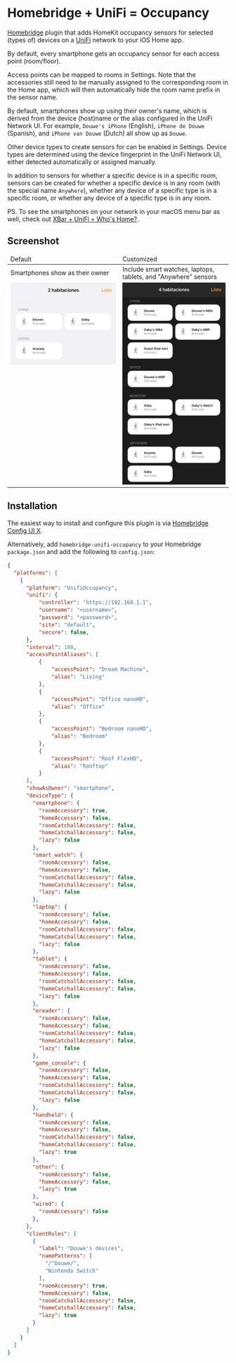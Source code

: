 # Homebridge + UniFi = Occupancy

[Homebridge](https://homebridge.io) plugin that adds HomeKit occupancy sensors for selected (types of) devices on a [UniFi](https://www.ui.com/wi-fi) network to your iOS Home app.

By default, every smartphone gets an occupancy sensor for each access point (room/floor).

Access points can be mapped to rooms in Settings.
Note that the accessories still need to be manually assigned to the corresponding room in the Home app, which will then automatically hide the room name prefix in the sensor name.

By default, smartphones show up using their owner's name, which is derived from the device (host)name or the alias configured in the UniFi Network UI.
For example, `Douwe's iPhone` (English), `iPhone de Douwe` (Spanish), and `iPhone van Douwe` (Dutch) all show up as `Douwe`.

Other device types to create sensors for can be enabled in Settings.
Device types are determined using the device fingerprint in the UniFi Network UI, either detected automatically or assigned manually.

In addition to sensors for whether a specific device is in a specific room, sensors can be created for whether a specific device is in any room (with the special name `Anywhere`), whether any device of a specific type is in a specific room, or whether any device of a specific type is in any room.

PS. To see the smartphones on your network in your macOS menu bar as well, check out [XBar + UniFi = Who's Home?](https://github.com/DouweM/xbar-whos-home-unifi).

## Screenshot

<table>
  <thead>
    <tr>
      <td>Default</td>
      <td>Customized</td>
    </tr>
  </thead>
  <tbody>
    <tr>
      <td>Smartphones show as their owner</td>
      <td>Include smart watches, laptops, tablets, and "Anywhere" sensors</td>
    </tr>
    <tr>
      <td valign="top">
        <img src="screenshot.png" width="589">
      </td>
      <td>
        <img src="screenshot2.png" width="589">
      </td>
    </tr>
  </tbody>
</table>

## Installation

The easiest way to install and configure this plugin is via [Homebridge Config UI X](https://github.com/oznu/homebridge-config-ui-x).

Alternatively, add `homebridge-unifi-occupancy` to your Homebridge `package.json` and add the following to `config.json`:

```json
{
  "platforms": [
    {
      "platform": "UnifiOccupancy",
      "unifi": {
          "controller": "https://192.168.1.1",
          "username": "<username>",
          "password": "<password>",
          "site": "default",
          "secure": false,
      },
      "interval": 180,
      "accessPointAliases": [
          {
              "accessPoint": "Dream Machine",
              "alias": "Living"
          },
          {
              "accessPoint": "Office nanoHD",
              "alias": "Office"
          },
          {
              "accessPoint": "Bedroom nanoHD",
              "alias": "Bedroom"
          },
          {
              "accessPoint": "Roof FlexHD",
              "alias": "Rooftop"
          }
      ],
      "showAsOwner": "smartphone",
      "deviceType": {
        "smartphone": {
          "roomAccessory": true,
          "homeAccessory": false,
          "roomCatchallAccessory": false,
          "homeCatchallAccessory": false,
          "lazy": false
        },
        "smart_watch": {
          "roomAccessory": false,
          "homeAccessory": false,
          "roomCatchallAccessory": false,
          "homeCatchallAccessory": false,
          "lazy": false
        },
        "laptop": {
          "roomAccessory": false,
          "homeAccessory": false,
          "roomCatchallAccessory": false,
          "homeCatchallAccessory": false,
          "lazy": false
        },
        "tablet": {
          "roomAccessory": false,
          "homeAccessory": false,
          "roomCatchallAccessory": false,
          "homeCatchallAccessory": false,
          "lazy": false
        },
        "ereader": {
          "roomAccessory": false,
          "homeAccessory": false,
          "roomCatchallAccessory": false,
          "homeCatchallAccessory": false,
          "lazy": false
        },
        "game_console": {
          "roomAccessory": false,
          "homeAccessory": false,
          "roomCatchallAccessory": false,
          "homeCatchallAccessory": false,
          "lazy": false
        },
        "handheld": {
          "roomAccessory": false,
          "homeAccessory": false,
          "roomCatchallAccessory": false,
          "homeCatchallAccessory": false,
          "lazy": true
        },
        "other": {
          "roomAccessory": false,
          "homeAccessory": false,
          "lazy": true
        },
        "wired": {
          "roomAccessory": false
        },
      },
      "clientRules": [
        {
          "label": "Douwe's devices",
          "namePatterns": [
            "/^Douwe/",
            "Nintendo Switch"
          ],
          "roomAccessory": true,
          "homeAccessory": false,
          "roomCatchallAccessory": false,
          "homeCatchallAccessory": false,
          "lazy": true
        }
      ]
    }
  ]
}
```
